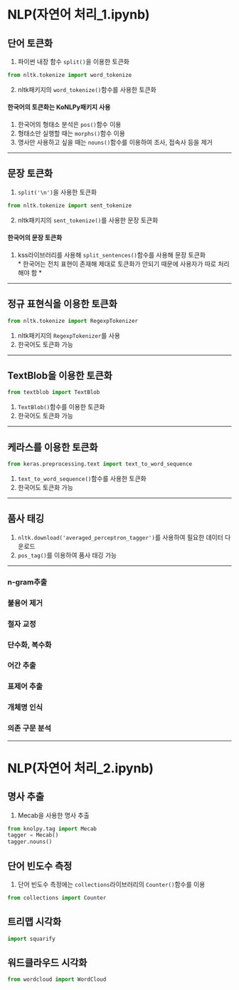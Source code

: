 # NLP(자연어 처리_1.ipynb)

## 단어 토큰화  
1. 파이썬 내장 함수 `split()`을 이용한 토큰화  
```python
from nltk.tokenize import word_tokenize
```
2. nltk패키지의 `word_tokenize()`함수를 사용한 토큰화  
#### 한국어의 토큰화는 KoNLPy패키지 사용  
1. 한국어의 형태소 분석은 `pos()`함수 이용  
2. 형태소만 실행할 때는 `morphs()`함수 이용  
3. 명사만 사용하고 싶을 때는 `nouns()`함수를 이용하여 조사, 접속사 등을 제거  

---
## 문장 토큰화
1. `split('\n')`을 사용한 토큰화
```python
from nltk.tokenize import sent_tokenize
```
2. nltk패키지의 `sent_tokenize()`를 사용한 문장 토큰화  
#### 한국어의 문장 토큰화  
1. kss라이브러리를 사용해 `split_sentences()`함수를 사용해 문장 토큰화  
&#42; 한국어는 전치 표현이 존재해 제대로 토큰화가 안되기 때문에 사용자가 따로 처리해야 함 &#42;  

---
## 정규 표현식을 이용한 토큰화
```python
from nltk.tokenize import RegexpTokenizer
```
1. nltk패키지의 `RegexpTokenizer`를 사용  
2. 한국어도 토큰화 가능  

---
## TextBlob을 이용한 토큰화
```python
from textblob import TextBlob
```
1. `TextBlob()`함수를 이용한 토큰화  
2. 한국어도 토큰화 가능  

---
## 케라스를 이용한 토큰화
```python
from keras.preprocessing.text import text_to_word_sequence
```
1. `text_to_word_sequence()`함수를 사용한 토큰화
2. 한국어도 토큰화 가능

---
## 품사 태깅
1. `nltk.download('averaged_perceptron_tagger')`를 사용하여 필요한 데이터 다운로드  
2. `pos_tag()`를 이용하여 품사 태깅 가능

---
### n-gram추출
### 불용어 제거
### 철자 교정
### 단수화, 복수화
### 어간 추출
### 표제어 추출
### 개체명 인식
### 의존 구문 분석

---
# NLP(자연어 처리_2.ipynb)

## 명사 추출  
1. Mecab을 사용한 명사 추출  
```python
from knolpy.tag import Mecab
tagger = Mecab()
tagger.nouns()
```
## 단어 빈도수 측정  
1. 단어 빈도수 측정에는 `collections`라이브러리의 `Counter()`함수를 이용
```python
from collections import Counter
```
## 트리맵 시각화  
```python
import squarify
```
## 워드클라우드 시각화
```python
from wordcloud import WordCloud
```

